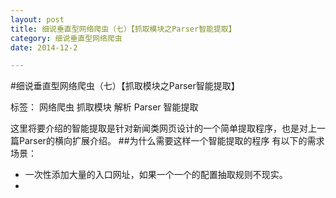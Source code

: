 ```yaml
---
layout: post
title: 细说垂直型网络爬虫（七）【抓取模块之Parser智能提取】
category: 细说垂直型网络爬虫
date: 2014-12-2

---
```


#细说垂直型网络爬虫（七）【抓取模块之Parser智能提取】

标签： 网络爬虫 抓取模块 解析 Parser 智能提取

这里将要介绍的智能提取是针对新闻类网页设计的一个简单提取程序，也是对上一篇Parser的横向扩展介绍。
##为什么需要这样一个智能提取的程序
有以下的需求场景：
>
- 一次性添加大量的入口网址，如果一个一个的配置抽取规则不现实。
- 










